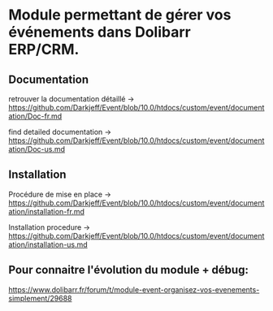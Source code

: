 # Module permettant de gérer vos événements dans Dolibarr ERP/CRM.

## Documentation
retrouver la documentation détaillé -> https://github.com/Darkjeff/Event/blob/10.0/htdocs/custom/event/documentation/Doc-fr.md

find detailed documentation -> https://github.com/Darkjeff/Event/blob/10.0/htdocs/custom/event/documentation/Doc-us.md

## Installation
Procédure de mise en place -> https://github.com/Darkjeff/Event/blob/10.0/htdocs/custom/event/documentation/installation-fr.md

Installation procedure -> https://github.com/Darkjeff/Event/blob/10.0/htdocs/custom/event/documentation/installation-us.md


## Pour connaitre l'évolution du module + débug:
https://www.dolibarr.fr/forum/t/module-event-organisez-vos-evenements-simplement/29688

